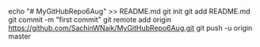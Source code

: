 echo "# MyGitHubRepo6Aug" >> README.md
git init
git add README.md
git commit -m "first commit"
git remote add origin https://github.com/SachinWNaik/MyGitHubRepo6Aug.git
git push -u origin master
